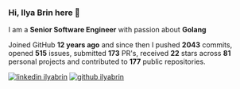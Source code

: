 
### Hi, Ilya Brin here 👋

I am a **Senior Software Engineer** with passion about **Golang**  

Joined GitHub **12 years ago** and since then I pushed **2043** commits, opened **515** issues, submitted **173** PR's, received **22** stars across **81** personal projects and contributed to **177** public repositories.

[1.1]: https://user-images.githubusercontent.com/464157/88304618-307f2b00-cd11-11ea-8f5a-0a154f7b523d.png (Feel free to add me to your network)
[2.1]: https://user-images.githubusercontent.com/464157/88305468-39bcc780-cd12-11ea-826e-f67163b6cf1f.png (You are here 😸)

[1]: https://www.linkedin.com/in/ilyabrin
[2]: https://www.github.com/ilyabrin

[![linkedin ilyabrin][1.1]][1]
[![github ilyabrin][2.1]][2]
